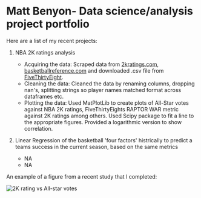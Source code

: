 # Matt Benyon- Data science/analysis project portfolio

Here are a list of my recent projects:
1. NBA 2K ratings analysis
    - Acquiring the data: Scraped data from [2kratings.com](https://www.2kratings.com/), [basketballreference.com](https://www.basketball-reference.com/allstar/NBA_2021_voting.html)            and downloaded .csv file from [FiveThirtyEight](https://projects.fivethirtyeight.com/nba-player-ratings/). 
    - Cleaning the data: Cleaned the data by renaming columns, dropping nan's, splitting strings so player names matched format across dataframes etc.
    - Plotting the data: Used MatPlotLib to create plots of All-Star votes against NBA 2K ratings, FiveThirtyEights RAPTOR WAR metric against 2K ratings among others. Used Scipy package to fit a line to the appropriate figures. Provided a logarithmic version to show correlation.

2. Linear Regression of the basketball 'four factors' histrically to predict a teams success in the current season, based on the same metrics
    - NA
    - NA





An example of a figure from a recent study that I completed:

![2K rating vs All-star votes](https://raw.githubusercontent.com/MattBenyon/Matt-Benyon-Data-Analysis-Portfolio/main/2Kratings/2kvsvotes.png "NBA all-star votes plotted on a log scale against NBA 2K rating")


